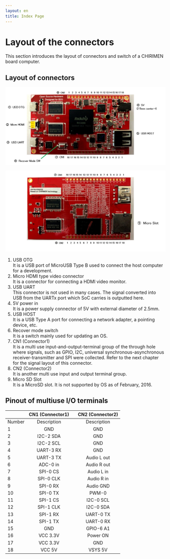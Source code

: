 ```yaml
---
layout: en
title: Index Page
---
```

# Layout of the connectors
This section introduces the layout of connectors and  switch of a CHIRIMEN board computer. 

## Layout of connectors

![chirimen_board_front](../images/chirimen_board_front.jpg) 

![chirimen_board_back](../images/chirimen_board_back.jpg) 

1. USB OTG  
It is a USB port of MicroUSB Type B used to connect the host computer for a development.
1. Micro HDMI type video connector  
It is a connector for connecting a HDMI video monitor.
1. USB UART  
This connector is not used in many cases. The signal converted into USB from the UARTx port which SoC carries is outputted here.
1. 5V power in  
It is a power supply connector of 5V with external diameter of 2.5mm.
1. USB HOST  
It is a USB Type A port for connecting a network adapter, a pointing device, etc.
1. Recover mode switch  
It is a switch mainly used for updating an OS.
1. CN1 (Connector1)  
It is a multi use input-and-output-terminal group of the through hole where signals, such as GPIO, I2C, universal synchronous-asynchronous receiver-transmitter and SPI were collected. Refer to the next chapter for the signal layout of this connector.
1. CN2  (Connector2)  
It is another multi use input and output terminal group.
1. Micro SD Slot  
It is a MicroSD slot. It is not supported by OS as of February, 2016.

## Pinout of multiuse I/O terminals

||CN1 (Connector1)| |CN2 (Connector2)|
|------------|:--:|:----------:|:----------------:|
|Number|Description| |Description
|1|GND| |GND|
|2|I2C-2 SDA| |GND|
|3|I2C-2 SCL| |GND|
|4|UART-3 RX| |GND|
|5|UART-3 TX| |Audio L out|
|6|ADC-0 in| |Audio R out|
|7|SPI-0 CS| |Audio L in|
|8|SPI-0 CLK| |Audio R in|
|9|SPI-0 RX| |Audio GND|
|10|SPI-0 TX| |PWM-0|
|11|SPI-1 CS| |I2C-0 SCL|
|12|SPI-1 CLK| |I2C-0 SDA|
|13|SPI-1 RX| |UART-0 TX|
|14|SPI-1 TX| |UART-0 RX|
|15|GND| |GPIO-6 A1|
|16|VCC 3.3V| |Power ON|
|17|VCC 3.3V| |GND|
|18|VCC 5V| |VSYS 5V|